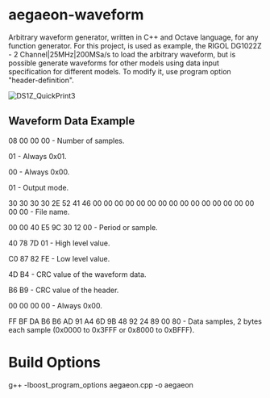 # aegaeon-waveform
Arbitrary waveform generator, written in C++ and Octave language, for any function generator. For this project, is used as example, the RIGOL DG1022Z - 2 Channel|25MHz|200MSa/s to load the arbitrary waveform, but is possible generate waveforms for other models using data input specification for different models. To modify it, use program option "header-definition".

![DS1Z_QuickPrint3](https://user-images.githubusercontent.com/27175864/66274452-d347e500-e876-11e9-853e-cc0ea43a5dcd.png)

## Waveform Data Example

08 00 00 00 - Number of samples.

01 - Always 0x01.

00 - Always 0x00.

01 - Output mode.

30 30 30 30 2E 52 41 46 00 00 00 00 00 00 00 00 00 00 00 00 00 00 00 00 00 - File name.

00 00 40 E5 9C 30 12 00 - Period or sample.

40 78 7D 01 - High level value.

C0 87 82 FE - Low level value.

4D B4 - CRC value of the waveform data.

B6 B9 - CRC value of the header.

00 00 00 00 - Always 0x00.

FF BF DA B6 B6 AD 91 A4 6D 9B 48 92 24 89 00 80 - Data samples, 2 bytes each sample (0x0000 to 0x3FFF or 0x8000 to 0xBFFF).

# Build Options

g++ -lboost_program_options aegaeon.cpp -o aegaeon
